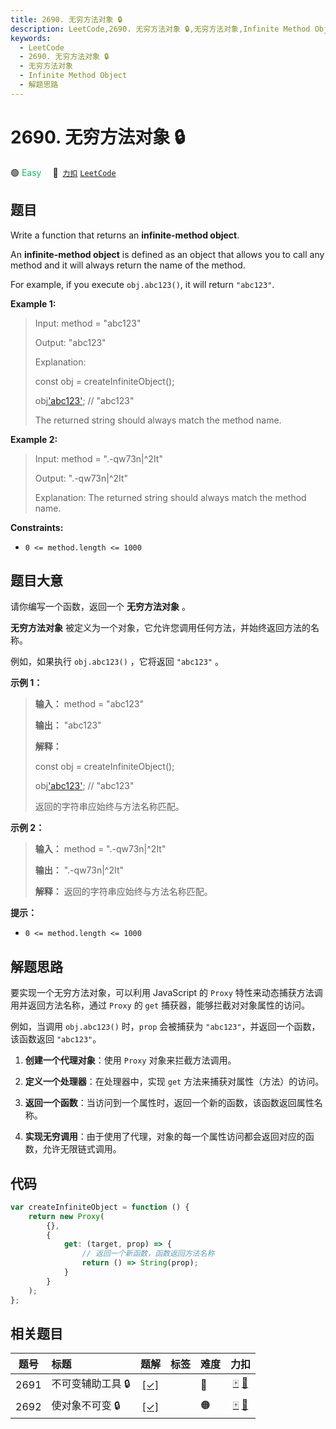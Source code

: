 ```yaml
---
title: 2690. 无穷方法对象 🔒
description: LeetCode,2690. 无穷方法对象 🔒,无穷方法对象,Infinite Method Object,解题思路
keywords:
  - LeetCode
  - 2690. 无穷方法对象 🔒
  - 无穷方法对象
  - Infinite Method Object
  - 解题思路
---
```


# 2690. 无穷方法对象 🔒

🟢 <font color=#15bd66>Easy</font>&emsp; 🔗&ensp;[`力扣`](https://leetcode.cn/problems/infinite-method-object) [`LeetCode`](https://leetcode.com/problems/infinite-method-object)

## 题目

Write a function that returns an **infinite-method object**.

An **infinite-method object** is defined as an object that allows you to
call any method and it will always return the name of the method.

For example, if you execute `obj.abc123()`, it will return `"abc123"`.

**Example 1:**

> Input: method = "abc123"
>
> Output: "abc123"
>
> Explanation:
>
> const obj = createInfiniteObject();
>
> obj['abc123'](); // "abc123"
>
> The returned string should always match the method name.

**Example 2:**

> Input: method = ".-qw73n|^2It"
>
> Output: ".-qw73n|^2It"
>
> Explanation: The returned string should always match the method name.

**Constraints:**

- `0 <= method.length <= 1000`

## 题目大意

请你编写一个函数，返回一个 **无穷方法对象** 。

**无穷方法对象** 被定义为一个对象，它允许您调用任何方法，并始终返回方法的名称。

例如，如果执行 `obj.abc123()` ，它将返回 `"abc123"` 。

**示例 1：**

> **输入：** method = "abc123"
>
> **输出：** "abc123"
>
> **解释：**
>
> const obj = createInfiniteObject();
>
> obj['abc123'](); // "abc123"
>
> 返回的字符串应始终与方法名称匹配。

**示例 2：**

> **输入：** method = ".-qw73n|^2It"
>
> **输出：** ".-qw73n|^2It"
>
> **解释：** 返回的字符串应始终与方法名称匹配。

**提示：**

- `0 <= method.length <= 1000`

## 解题思路

要实现一个无穷方法对象，可以利用 JavaScript 的 `Proxy` 特性来动态捕获方法调用并返回方法名称，通过 `Proxy` 的 `get` 捕获器，能够拦截对对象属性的访问。

例如，当调用 `obj.abc123()` 时，`prop` 会被捕获为 `"abc123"`，并返回一个函数，该函数返回 `"abc123"`。

1. **创建一个代理对象**：使用 `Proxy` 对象来拦截方法调用。

2. **定义一个处理器**：在处理器中，实现 `get` 方法来捕获对属性（方法）的访问。

3. **返回一个函数**：当访问到一个属性时，返回一个新的函数，该函数返回属性名称。

4. **实现无穷调用**：由于使用了代理，对象的每一个属性访问都会返回对应的函数，允许无限链式调用。

## 代码

```javascript
var createInfiniteObject = function () {
	return new Proxy(
		{},
		{
			get: (target, prop) => {
				// 返回一个新函数，函数返回方法名称
				return () => String(prop);
			}
		}
	);
};
```

## 相关题目

<!-- prettier-ignore -->
| 题号 | 标题 | 题解 | 标签 | 难度 | 力扣 |
| :------: | :------ | :------: | :------ | :------ | :------: |
| 2691 | 不可变辅助工具 🔒 | [[✓]](/problem/2691.md) |  | 🔴 | [🀄️](https://leetcode.cn/problems/immutability-helper) [🔗](https://leetcode.com/problems/immutability-helper) |
| 2692 | 使对象不可变 🔒 | [[✓]](/problem/2692.md) |  | 🟠 | [🀄️](https://leetcode.cn/problems/make-object-immutable) [🔗](https://leetcode.com/problems/make-object-immutable) |